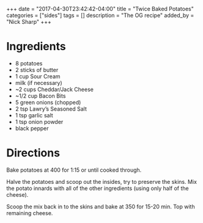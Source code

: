 +++
date = "2017-04-30T23:42:42-04:00"
title = "Twice Baked Potatoes"
categories = ["sides"]
tags = []
description = "The OG recipe"
added_by = "Nick Sharp"
+++

# Ingredients

- 8 potatoes 
- 2 sticks of butter
- 1 cup Sour Cream
- milk (if necessary)
- ~2 cups Cheddar/Jack Cheese
- ~1/2 cup Bacon Bits
- 5 green onions (chopped)
- 2 tsp Lawry’s Seasoned Salt
- 1 tsp garlic salt
- 1 tsp onion powder
- black pepper

# Directions

Bake potatoes at 400 for 1:15 or until cooked through.

Halve the potatoes and scoop out the insides, try to preserve the skins. Mix the potato innards with all of the other ingredients (using only half of the cheese).

Scoop the mix back in to the skins and bake at 350 for 15-20 min. Top with remaining cheese.
